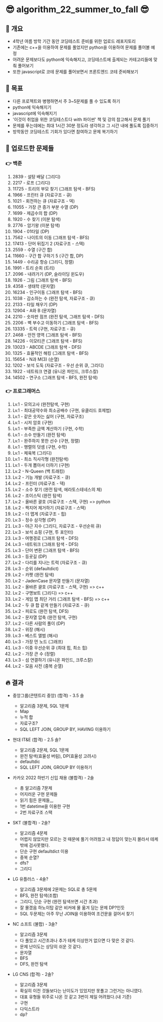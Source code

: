 # 😎 algorithm_22_summer_to_fall 😎
## 💎 개요
- 4학년 여름 방학 기간 동안 코딩테스트 준비를 위한 업로드 레포지토리
- 기존에는 c++을 이용하여 문제를 풀었지만 python을 이용하여 문제를 풀어볼 예정
- 어려운 문제보다도 python에 익숙해지고, 코딩테스트에 출제되는 카테고리들에 맞춰 풀어보기
- 또한 javascript로 코테 문제를 풀어보면서 프론트엔드 코테 준비해보기

## 💎 목표
- 다른 프로젝트와 병행하면서 주 3~5문제를 풀 수 있도록 하기
- python에 익숙해지기
- javascript에 익숙해지기
- '이것이 취업을 위한 코딩테스트다 with 파이썬' 책 및 강의 참고해서 문제 풀기
- 문제를 푸는데에는 최대 1시간 30분 정도라 생각하고 그 시간 내에 풀도록 집중하기
- 방학동안 코딩테스트 기회가 있다면 참여하고 문제 복기하기

## 💎 업로드한 문제들
### 👉 백준
1. 2839 - 설탕 배달 (그리디)
2. 2217 - 로프 (그리디)
3. 11725 - 트리의 부모 찾기 (그래프 탐색 - BFS)
4. 1966 - 프린터 큐 (자료구조 - 큐)
5. 1021 - 회전하는 큐 (자료구조 - 덱)
6. 11055 - 가장 큰 증가 부분 수열 (DP)
7. 1699 - 제곱수의 합 (DP)
8. 1920 - 수 찾기 (이분 탐색)
9. 2776 - 암기왕 (이분 탐색)
10. 1904 - 01타일 (DP)
11. 7562 - 나이트의 이동 (그래프 탐색 - BFS)
12. 17413 - 단어 뒤집기 2 (자료구조 - 스택)
13. 2559 - 수열 (구간 합)
14. 11660 - 구간 합 구하기 5 (구간 합, DP)
15. 1449 - 수리공 항승 (그리디, 정렬)
16. 1991 - 트리 순회 (트리)
17. 2096 - 내려가기 (DP, 슬라이딩 윈도우)
18. 1926 - 그림 (그래프 탐색 - BFS)
19. 4358 - 생태학 (문자열)
20. 16234 - 인구이동 (그래프 탐색 - BFS)
21. 1038 - 감소하는 수 (완전 탐색, 자료구조 - 큐)
22. 2133 - 타일 채우기 (DP)
23. 12904 - A와 B (문자열)
24. 2210 - 숫자판 점프 (완전 탐색, 그래프 탐색 - DFS)
25. 2206 - 벽 부수고 이동하기 (그래프 탐색 - BFS)
26. 13335 - 트럭 (구현, 자료구조 - 큐)
27. 2468 - 안전 영역 (그래프 탐색 - BFS)
28. 14226 - 이모티콘 (그래프 탐색 - BFS)
29. 13023 - ABCDE (그래프 탐색 - DFS)
30. 1325 - 효율적인 해킹 (그래프 탐색 - BFS)
31. 15654 - N과 M(3) (순열)
32. 1202 - 보석 도둑 (자료구조 - 우선 순위 큐, 그리디)
33. 1922 - 네트워크 연결 (유니온 파인드, 크루스칼)
34. 14502 - 연구소 (그래프 탐색 - BFS, 완전 탐색)

### 👉 프로그래머스
1. Lv.1 - 모의고사 (완전탐색, 구현)
2. Lv.1 - 최대공약수와 최소공배수 (구현, 유클리드 호제법)
3. Lv.1 - 같은 숫자는 싫어 (구현, 자료구조)
4. Lv.1 - 시저 암호 (구현)
5. Lv.1 - 부족한 금액 계산하기 (구현, 수학)
6. Lv.1 - 소수 만들기 (완전 탐색)
7. Lv.1 - 완주하지 못한 선수 (구현, 정렬)
8. Lv.1 - 행렬의 덧셈 (구현, 수학)
9. Lv.1 - 체육복 (그리디)
10. Lv.1 - 최소 직사각형 (완전탐색)
11. Lv.1 - 두개 뽑아서 더하기 (구현)
12. Lv.2 - N-Queen (백 트래킹)
13. Lv.2 - 기능 개발 (자료구조 - 큐)
14. Lv.2 - 프린터 (자료구조 - 덱)
15. Lv.2 - 소수 찾기 (완전 탐색, 에라토스테네스의 체)
16. Lv.2 - 조이스틱 (완전 탐색)
17. Lv.2 - 올바른 괄호 (자료구조 - 스택, 구현) => python
18. Lv.2 - 짝지어 제거하기 (자료구조 - 스택)
19. Lv.2 - 더 맵게 (자료구조 - 힙)
20. Lv.3 - 정수 삼각형 (DP)
21. Lv.3 - 야근 지수 (그리디, 자료구조 - 우선순위 큐)
22. Lv.3 - 보석 쇼핑 (구현, 투 포인터)
23. Lv.3 - 여행경로 (그래프 탐색 - DFS)
24. Lv.3 - 네트워크 (그래프 탐색 - DFS)
25. Lv.3 - 단어 변환 (그래프 탐색 - BFS)
26. Lv.3 - 등굣길 (DP)
27. Lv.2 - 다리를 지나는 트럭 (자료구조 - 큐)
28. Lv.3 - 순위 (defaultdict)
29. Lv.2 - 카펫 (완전 탐색)
30. Lv.2 - JadenCase 문자열 만들기 (문자열)
31. Lv.2 - 올바른 괄호 (자료구조 - 스택, 구현) => c++
32. Lv.2 - 구명보트 (그리디) => c++
33. Lv.2 - 게임 맵 최단 거리 (그래프 탐색 - BFS) => c++
34. Lv.2 - 두 큐 합 같게 만들기 (자료구조 - 큐)
35. Lv.2 - 피로도 (완전 탐색, DFS)
36. Lv.2 - 문자열 압축 (완전 탐색, 구현)
37. Lv.2 - 다른 사람의 풀이 (DP)
38. Lv.2 - 위장 (해시)
39. Lv.3 - 베스트 앨범 (해시)
40. Lv.3 - 가장 먼 노드 (그래프)
41. Lv.3 - 이중 우선순위 큐 (최대 힙, 최소 힙)
42. Lv.2 - 가장 큰 수 (정렬)
43. Lv.3 - 섬 연결하기 (유니온 파인드, 크루스칼)
44. Lv.2 - 모음 사전 (중복 순열)

## 🔥 결과  
- 중앙그룹(콘텐트리 중앙) (합격) - 3.5 솔
    - 알고리즘 3문제, SQL 1문제
    - Map
    - 누적 합
    - 자료구조?
    - SQL LEFT JOIN, GROUP BY, HAVING 이용하기

- 현대 IT&E (합격) - 2.5 솔?
    - 알고리즘 2문제, SQL 1문제
    - 완전 탐색(효율성 버림), DP(효율성 고려시)
    - defaultdic
    - SQL LEFT JOIN, GROUP BY 이용하기 

- 카카오 2022 하반기 신입 채용 (불합격) - 2솔
    - 총 알고리즘 7문제
    - 어지러운 구현 문제들
    - 읽기 힘든 문제들,,,
    - 1번 datetime을 이용한 구현
    - 2번 자료구조 스택

- SKT (불합격) - 2솔?
    - 알고리즘 4문제
    - 어렵지 않았지만 모르는 것 때문에 풀기 어려웠고 내 정답이 맞는지 몰라서 테케밖에 검사못했다.
    - 단순 구현 defaultdict 이용
    - 중복 순열?
    - dfs?
    - 그리디

- LG 유플러스 - 4솔?
    - 알고리즘 3문제에 2문제는 SQL로 총 5문제
    - BFS, 완전 탐색(조합)
    - 그리디, 단순 구현 (완전 탐색쓰면 시간 초과)
    - 잘 몰겠음 하노이탑 같은 비커에 물 옮겨 담는 문제 DP?인듯
    - SQL 두문제는 아주 무난 JOIN을 이용하여 조건문을 걸어서 찾기 

- NC 소프트 (불합) - 3솔?
    - 알고리즘 3문제
    - 다 풀었고 시간초과나 추가 테케 이상한거 없으면 다 맞은 것 같다.
    - 문제 난이도는 상당히 쉬운 것 같다.
    - 문자열
    - BFS
    - DFS, 완전 탐색

- LG CNS (합격) - 2솔?
    - 알고리즘 3문제
    - 확실히 이전 것들보다는 난이도가 있었지만 못풀고 그런거는 아니였다.
    - 대표 유형들 위주로 나온 것 같고 3번이 제일 어려웠다.(내 기준)
    - 구현
    - 다익스트라
    - dp?
